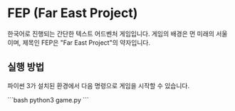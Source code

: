 # FEP (Far East Project)

한국어로 진행되는 간단한 텍스트 어드벤처 게임입니다. 게임의 배경은 먼 미래의 서울이며, 제목인 FEP은 "Far East Project"의 약자입니다.

## 실행 방법

파이썬 3가 설치된 환경에서 다음 명령으로 게임을 시작할 수 있습니다.

\`\`\`bash
python3 game.py
\`\`\`
